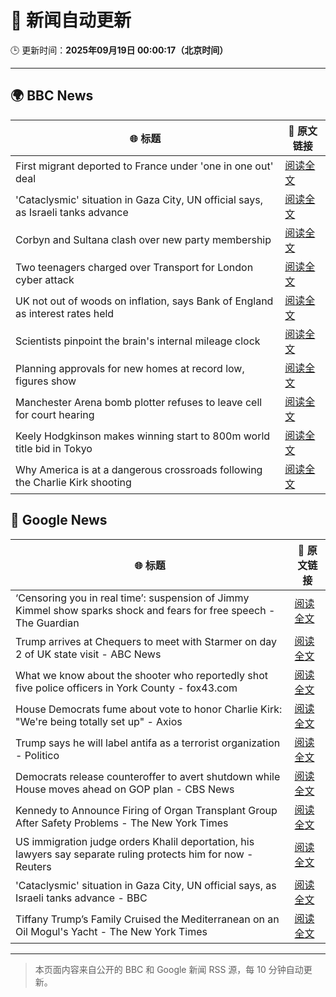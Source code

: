# 🧠 新闻自动更新

🕒 更新时间：**2025年09月19日 00:00:17（北京时间）**

---

## 🌍 BBC News

| 🌐 标题 | 🔗 原文链接 |
|--------|-------------|
| First migrant deported to France under 'one in one out' deal | [阅读全文](https://www.bbc.com/news/articles/ckg653r06jgo?at_medium=RSS&at_campaign=rss) |
| 'Cataclysmic' situation in Gaza City, UN official says, as Israeli tanks advance | [阅读全文](https://www.bbc.com/news/articles/c5y8l46m5evo?at_medium=RSS&at_campaign=rss) |
| Corbyn and Sultana clash over new party membership | [阅读全文](https://www.bbc.com/news/articles/cgkn3v1e7g3o?at_medium=RSS&at_campaign=rss) |
| Two teenagers charged over Transport for London cyber attack | [阅读全文](https://www.bbc.com/news/articles/c62z8k14kxxo?at_medium=RSS&at_campaign=rss) |
| UK not out of woods on inflation, says Bank of England as interest rates held | [阅读全文](https://www.bbc.com/news/articles/cge2q7wvyz3o?at_medium=RSS&at_campaign=rss) |
| Scientists pinpoint the brain's internal mileage clock | [阅读全文](https://www.bbc.com/news/articles/crkjn6r7j23o?at_medium=RSS&at_campaign=rss) |
| Planning approvals for new homes at record low, figures show | [阅读全文](https://www.bbc.com/news/articles/cgmzwk4yd1eo?at_medium=RSS&at_campaign=rss) |
| Manchester Arena bomb plotter refuses to leave cell for court hearing | [阅读全文](https://www.bbc.com/news/articles/cz089jg79npo?at_medium=RSS&at_campaign=rss) |
| Keely Hodgkinson makes winning start to 800m world title bid in Tokyo | [阅读全文](https://www.bbc.com/sport/athletics/articles/cevz0wmrz4eo?at_medium=RSS&at_campaign=rss) |
| Why America is at a dangerous crossroads following the Charlie Kirk shooting | [阅读全文](https://www.bbc.com/news/articles/c78n0e83ye0o?at_medium=RSS&at_campaign=rss) |

## 📰 Google News

| 🌐 标题 | 🔗 原文链接 |
|--------|-------------|
| ‘Censoring you in real time’: suspension of Jimmy Kimmel show sparks shock and fears for free speech - The Guardian | [阅读全文](https://news.google.com/rss/articles/CBMiygFBVV95cUxQV0kyN3ZCYlFaVVRZS2F0bW9Rbmt6dGFrNVRodG1EUndJZ1RxdmhqM0pWckIzSkxnZVNSNE1IeXllZ0tZbGJ2VnpOOVFaLWZYSGNQbTJvQXd3akN4T2RKV2NnaS1SeGJyMkducnltTlNLVXNueEdYWjBUTzc0MHBYLW1rRWp4SWVXTWVuS3JwSTZwdUZKV1hNVnppN2FFMW50NmVPYTFHX2xtOEljMExrQnp3d2xlbVV3eUZqTDlpcTFvZTF1RGpOcjFn?oc=5) |
| Trump arrives at Chequers to meet with Starmer on day 2 of UK state visit - ABC News | [阅读全文](https://news.google.com/rss/articles/CBMinAFBVV95cUxNM1NYY0QyZFdGaDBwci0xTUpVeGxjR3hJaXQ0VFJpdFNXenRPYmpELTkxX2hkbWNXMEtuSk8ya25kUV9FeHE3UGxoNWtOWnd2Q08taTZDQXhrRDFoUWlkcDhJX3M3cTVnVGtPWnllUVN3WXNxTFZwMEpGWDl6SFR3Q3pnM3ZLRTIwYUxCUS1vM2t2R19rSFFFSXFDckXSAaIBQVVfeXFMTVAzeGhZNWRIWkxyUngwcXIyR3dTWEw2VU9ncUdxNXFNbFdhbUNkbTd2RERvbDhxNDh4T0thbXlySTZsSjhiUjB0aG1TYW02LVR2RFZtVzV0Ykk3OGtmNFBoTEdrSVBtYmp6SExCMHRpTXJaaGpkU20weG1Yd1FSZTZsRWJjUFF0SVNRaS16QkhkQ0VQNWdPdS1YQlJNcUhMWFNR?oc=5) |
| What we know about the shooter who reportedly shot five police officers in York County - fox43.com | [阅读全文](https://news.google.com/rss/articles/CBMihwJBVV95cUxOdzVycG9VYlZWeTJtSGpKREhYNkRNTmxGRHVzMkFMdGRadlZYQloxby1yMVVGcTdkWWtiU2duSnY0N2tqaGdUdTdsR1RnZnJiSkhUMmVuSjdTVWpZd3hHNlZxOEk1eFdIVGJCQXc2WXFCYVJmNWREcmhycmI4akRyTlVMNXhKUUU5bF9HY0o0bzh0elRIdE81NDJMWkhzTVUzeXR3MVZRektSV0l0MVhkTVMxaDBkZ3ZCRElHQS1YUWppa1lUZkRIczYwOXVrZGJNVFgzUUV4MXJGUXI0d013MnRRcHBTbXctX2hsMU54bDhlaXQzc2x5RXVoNG1kUlFYRW9FS1hZNA?oc=5) |
| House Democrats fume about vote to honor Charlie Kirk: "We're being totally set up" - Axios | [阅读全文](https://news.google.com/rss/articles/CBMihwFBVV95cUxQNUlTSWxjUUFkV3luQ3g0RndlNVB5bXBNVWVBa1ozdk0wRDNZa0dlenVaaTA2R2VkcERPRkNRYlNMSXI5RnBQY282Wk5famZWUFkxSkRXVVJCbjJGaUkxNFRGay1mVDZ1cW5fUHRrMEtqUVdGb2otQmxxRS1GRTUzYjliZ3FIQ0E?oc=5) |
| Trump says he will label antifa as a terrorist organization - Politico | [阅读全文](https://news.google.com/rss/articles/CBMijgFBVV95cUxNX1FsUDRvMTZxYlhDMWU1SVBPTy1sSkhPVGtSZVJWRlVybDJSdHlXZzVMd3h0dnVsWG5uQW5uV0thQVJPRHMxTy1DTXU3QW4wTE5jYlJKSXpMVlFCdXdPSHE3aFBCYlJjWjYtckdnanlzbW1JRmo3cGRiY1ZNVUh5VG5IT0g1aFQ3M3J3MHFn?oc=5) |
| Democrats release counteroffer to avert shutdown while House moves ahead on GOP plan - CBS News | [阅读全文](https://news.google.com/rss/articles/CBMickFVX3lxTE5pbXJ4clg4eVkwQkFnamROd0UzTTlYYjNFMkFoSzVrYnV1NVBuYWNJU28wdXM0UHpLRV9Fa2gzTWx0ODdPaG5CdWk2SGZlRlpXOU1rZjNhQXFieHBoM1hLeUhRNTVDYmhfYVlTMXMzYVB6QdIBd0FVX3lxTE9CdDU4Z2VfZVN0aW5Vb2lfeTRwSW1fdVVreW9kSzJ2MWVkQlZwVVZ4NTZoUy1hamRrUjNFWktWVjRVellUNWVHQ0NDVjNqZnZIc1VNTHhhM2NDM3FfeXVlbWc5ZDVxUFUyY2FiUkxmcUJjUlItZ0VN?oc=5) |
| Kennedy to Announce Firing of Organ Transplant Group After Safety Problems - The New York Times | [阅读全文](https://news.google.com/rss/articles/CBMifkFVX3lxTFAtdFpMblZWX1BHdGxwRGlLa0tUNXFzYUVtdm1zOXVhbWFpcDEwd0tZUWJIYmd6Vk80TGVLMFhnUzNOeVhLZmxJZFBpdGF5SHJEdzQ1Vm9tVUx5UktWLWRqZVk3MzkzT2hjS1NQbzIxZUN3Z0R2blVaRUZScnQ1dw?oc=5) |
| US immigration judge orders Khalil deportation, his lawyers say separate ruling protects him for now - Reuters | [阅读全文](https://news.google.com/rss/articles/CBMiwAFBVV95cUxPTjE5U1diMFZoWGdUTDRXTHlna19Jc0JVaDJoQnRsbWVZUThuNVI4WUpCZmtlaTdYc3RJYUZpUHE4TlVTaV9PQ21IRXd0NTVPTXdfUjYtbzV0Y1o2WGxHWGJoazJZTnBwdGpnZ3JqbWxEWjViRVJhajZsSFZVeERxbmtGbkJVMlBjbThhVHR0M3I5VXFtTGRUWC1fUDJiRVFNZTIyNmlnNGRZQy1FU3MzdVQzWkFjTEpCNHAtN0pEZFo?oc=5) |
| 'Cataclysmic' situation in Gaza City, UN official says, as Israeli tanks advance - BBC | [阅读全文](https://news.google.com/rss/articles/CBMiWkFVX3lxTE83cEpDYklCSXczS3FFYUl0ZXRNcEVFRjFGOGhuVTFyaWd6Wm5QWDZrUUpfUWN4S2poUDVhMDFHRTBDdmtRSTE5Q2VkbmFRLWdsU043SldieGF6Z9IBX0FVX3lxTE4yS0lra251dktWSS1ubGRwc2ZXQ0p2ZU9UUGNTQmhRdTY4b3ZoTHlCQVEzRGU4ZFlXY29hOTREVVRYVFhPSlV5NWFMWEFKWW1KMkpJSlFIVWJxVDRSWHpJ?oc=5) |
| Tiffany Trump’s Family Cruised the Mediterranean on an Oil Mogul's Yacht - The New York Times | [阅读全文](https://news.google.com/rss/articles/CBMiggFBVV95cUxPTDNyVFdKdXJPdUU5NWFUeWVLbm5tUzFMMzVCbXRsa3cwNjlBcGFtS3hnLVhLQ1JsSVNxWGROMXdoTXcxeEdabHhhOUFjNU5wRzhIR0hYdXROSGJWdGxVQUY0NnZSaDQzZDZuR1huRVVkc19IU0ZEbFNKNlctb3d6anJn?oc=5) |

---
> 本页面内容来自公开的 BBC 和 Google 新闻 RSS 源，每 10 分钟自动更新。